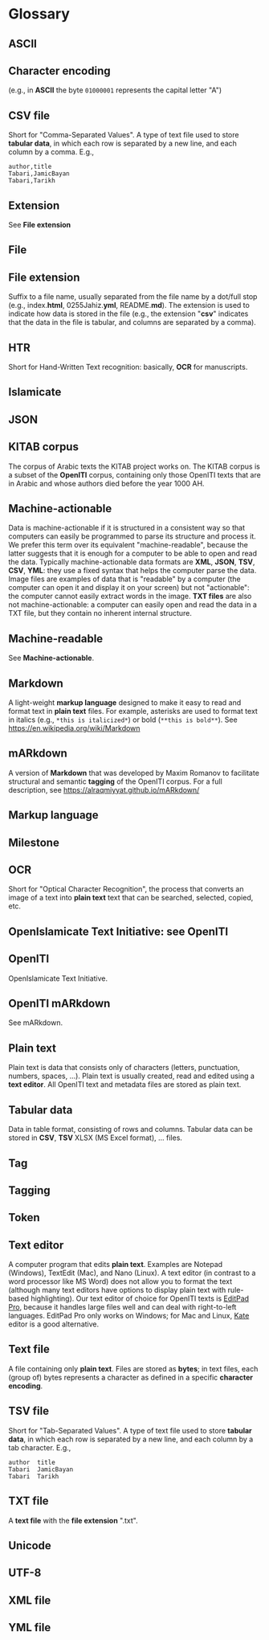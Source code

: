 # Glossary

## ASCII

## Character encoding

(e.g., in **ASCII** the byte `01000001` 
represents the capital letter "A")

## CSV file

Short for "Comma-Separated Values". A type of text file used to store **tabular data**,
in which each row is separated by a new line, and each column by a comma. E.g., 

```
author,title
Tabari,JamicBayan
Tabari,Tarikh
```

## Extension

See **File extension**

## File

## File extension

Suffix to a file name, usually separated from the file name by a dot/full stop
(e.g., index.**html**, 0255Jahiz.**yml**, README.**md**).
The extension is used to indicate how data is stored in the file
(e.g., the extension "**csv**" indicates that the data in the file
is tabular, and columns are separated by a comma).

## HTR

Short for Hand-Written Text recognition: basically, **OCR** for manuscripts.

## Islamicate

## JSON

## KITAB corpus

The corpus of Arabic texts the KITAB project works on. 
The KITAB corpus is a subset of the **OpenITI** corpus,
containing only those OpenITI texts that are in Arabic
and whose authors died before the year 1000 AH.

## Machine-actionable

Data is machine-actionable if it is structured in a consistent way so that computers 
can easily be programmed to parse its structure and process it. We prefer this term over
its equivalent "machine-readable", because the latter suggests that it is enough
for a computer to be able to open and read the data. 
Typically machine-actionable data formats are **XML**, **JSON**, **TSV**, **CSV**, **YML**: 
they use a fixed syntax that helps the computer parse the data. 
Image files are examples of data
that is "readable" by a computer (the computer can open it and display it on your
screen) but not "actionable": the computer cannot easily extract words in the image.
**TXT files** are also not machine-actionable: a computer can easily open and read 
the data in a TXT file, but they contain no inherent internal structure. 

## Machine-readable

See **Machine-actionable**.

## Markdown

A light-weight **markup language** designed to make it easy to read and format 
text in **plain text** files. For example, asterisks are used to format text in
italics (e.g., `*this is italicized*`) or bold (`**this is bold**`). 
See https://en.wikipedia.org/wiki/Markdown

## mARkdown

A version of **Markdown** that was developed by Maxim Romanov to facilitate
structural and semantic **tagging** of the OpenITI corpus. For a full description, 
see https://alraqmiyyat.github.io/mARkdown/

## Markup language

## Milestone

## OCR

Short for "Optical Character Recognition", the process that converts an image of a text
into **plain text** text that can be searched, selected, copied, etc.

## OpenIslamicate Text Initiative: see OpenITI

## OpenITI

OpenIslamicate Text Initiative. 

## OpenITI mARkdown

See mARkdown.

## Plain text

Plain text is data that consists only of characters 
(letters, punctuation, numbers, spaces, ...). 
Plain text is usually created, read and edited using 
a **text editor**.
All OpenITI text and metadata files are stored as plain text.

## Tabular data

Data in table format, consisting of rows and columns.
Tabular data can be stored in **CSV**, **TSV** 
XLSX (MS Excel format), ... files.

## Tag

## Tagging

## Token

## Text editor

A computer program that edits **plain text**. 
Examples are Notepad (Windows), TextEdit (Mac), and Nano (Linux).
A text editor (in contrast to a word processor like MS Word)
does not allow you to format the text (although many text editors
have options to display plain text with rule-based highlighting).
Our text editor of choice for OpenITI texts is 
[EditPad Pro](https://www.editpadpro.com/), because it handles large
files well and can deal with right-to-left languages. 
EditPad Pro only works on Windows; for Mac and Linux,
[Kate](https://kate-editor.org/) editor is a good alternative.


## Text file

A file containing only **plain text**.
Files are stored as **bytes**; in text files, each (group of)
bytes represents a character as defined in a specific 
**character encoding**.

## TSV file

Short for "Tab-Separated Values". A type of text file used to store **tabular data**,
in which each row is separated by a new line, and each column by a tab character. E.g., 

```
author  title
Tabari  JamicBayan
Tabari  Tarikh
```

## TXT file
A **text file** with the **file extension** ".txt".

## Unicode

## UTF-8

## XML file

## YML file

